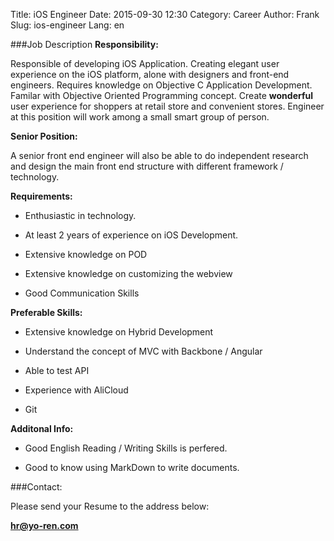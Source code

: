 Title: iOS Engineer
Date: 2015-09-30 12:30
Category: Career
Author: Frank
Slug: ios-engineer
Lang: en

###Job Description
**Responsibility:**

Responsible of developing iOS Application. Creating elegant user experience on the iOS platform, alone with designers and front-end engineers. Requires knowledge on Objective C Application Development. Familar with Objective Oriented Programming concept. Create **wonderful** user experience for shoppers at retail store and convenient stores. Engineer at this position will work among a small smart group of person.

**Senior Position:**

A senior front end engineer will also be able to do independent research and design the main front end structure with different framework / technology.

**Requirements:**

- Enthusiastic in technology.

- At least 2 years of experience on iOS Development.

- Extensive knowledge on POD

- Extensive knowledge on customizing the webview

- Good Communication Skills

**Preferable Skills:**

- Extensive knowledge on Hybrid Development

- Understand the concept of MVC with Backbone / Angular

- Able to test API

- Experience with AliCloud

- Git

**Additonal Info:**

- Good English Reading / Writing Skills is perfered.

- Good to know using MarkDown to write documents.

###Contact:

Please send your Resume to the address below:

**hr@yo-ren.com**